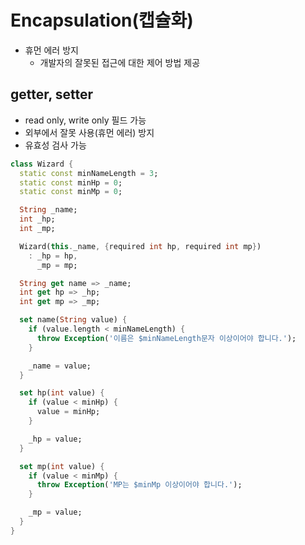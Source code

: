 
# Encapsulation(캡슐화)
- 휴먼 에러 방지
	- 개발자의 잘못된 접근에 대한 제어 방법 제공

## getter, setter
- read only, write only 필드 가능
- 외부에서 잘못 사용(휴먼 에러) 방지
- 유효성 검사 가능

```dart
class Wizard {
  static const minNameLength = 3;
  static const minHp = 0;
  static const minMp = 0;

  String _name;
  int _hp;
  int _mp;

  Wizard(this._name, {required int hp, required int mp})
    : _hp = hp,
      _mp = mp;

  String get name => _name;
  int get hp => _hp;
  int get mp => _mp;

  set name(String value) {
    if (value.length < minNameLength) {
      throw Exception('이름은 $minNameLength문자 이상이어야 합니다.');
    }

    _name = value;
  }

  set hp(int value) {
    if (value < minHp) {
      value = minHp;
    }

    _hp = value;
  }

  set mp(int value) {
    if (value < minMp) {
      throw Exception('MP는 $minMp 이상이어야 합니다.');
    }

    _mp = value;
  }
}
```

